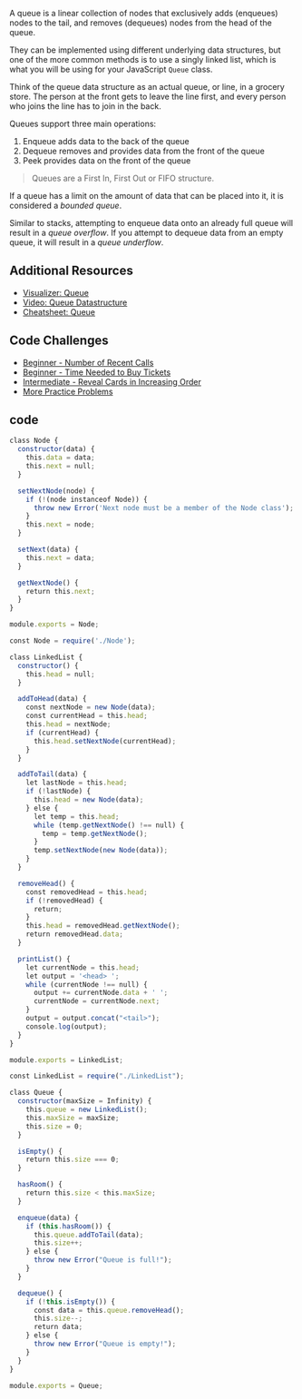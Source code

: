 A queue is a linear collection of nodes that exclusively adds (enqueues) nodes to the tail, and removes (dequeues) nodes from the head of the queue.

They can be implemented using different underlying data structures, but one of the more common methods is to use a singly linked list, which is what you will be using for your JavaScript `Queue` class.

Think of the queue data structure as an actual queue, or line, in a grocery store. The person at the front gets to leave the line first, and every person who joins the line has to join in the back.

Queues support three main operations:
1. Enqueue adds data to the back of the queue
2. Dequeue removes and provides data from the front of the queue
3. Peek provides data on the front of the queue

>Queues are a First In, First Out or FIFO structure.

If a queue has a limit on the amount of data that can be placed into it, it is considered a _bounded queue_.

Similar to stacks, attempting to enqueue data onto an already full queue will result in a _queue overflow_. If you attempt to dequeue data from an empty queue, it will result in a _queue underflow_.

## Additional Resources

-   [Visualizer: Queue](https://visualgo.net/en/list?slide=5)
-   [Video: Queue Datastructure](https://www.youtube.com/watch?v=zp6pBNbUB2U)
-   [Cheatsheet: Queue](https://github.com/trekhleb/javascript-algorithms/tree/master/src/data-structures/queue)

## Code Challenges

-   [Beginner - Number of Recent Calls](https://leetcode.com/problems/number-of-recent-calls)
-   [Beginner - Time Needed to Buy Tickets](https://leetcode.com/problems/time-needed-to-buy-tickets)
-   [Intermediate - Reveal Cards in Increasing Order](https://leetcode.com/problems/reveal-cards-in-increasing-order)
-   [More Practice Problems](https://leetcode.com/problemset/all/?search=queue)

## code

```js
class Node {
  constructor(data) {
    this.data = data;
    this.next = null;
  }

  setNextNode(node) {
    if (!(node instanceof Node)) {
      throw new Error('Next node must be a member of the Node class');
    }
    this.next = node;
  }

  setNext(data) {
    this.next = data;
  }

  getNextNode() {
    return this.next;
  }
}

module.exports = Node;
```

```js
const Node = require('./Node');

class LinkedList {
  constructor() {
    this.head = null;
  }

  addToHead(data) {
    const nextNode = new Node(data);
    const currentHead = this.head;
    this.head = nextNode;
    if (currentHead) {
      this.head.setNextNode(currentHead);
    }
  }

  addToTail(data) {
    let lastNode = this.head;
    if (!lastNode) {
      this.head = new Node(data);
    } else {
      let temp = this.head;
      while (temp.getNextNode() !== null) {
        temp = temp.getNextNode();
      }
      temp.setNextNode(new Node(data));
    }
  }

  removeHead() {
    const removedHead = this.head;
    if (!removedHead) {
      return;
    }
    this.head = removedHead.getNextNode();
    return removedHead.data;
  }

  printList() {
    let currentNode = this.head;
    let output = '<head> ';
    while (currentNode !== null) {
      output += currentNode.data + ' ';
      currentNode = currentNode.next;
    }
    output = output.concat("<tail>");
    console.log(output);
  }
}

module.exports = LinkedList;
```

```js
const LinkedList = require("./LinkedList");

class Queue {
  constructor(maxSize = Infinity) {
    this.queue = new LinkedList();
    this.maxSize = maxSize;
    this.size = 0;
  }

  isEmpty() {
    return this.size === 0;
  }

  hasRoom() {
    return this.size < this.maxSize;
  }

  enqueue(data) {
    if (this.hasRoom()) {
      this.queue.addToTail(data);
      this.size++;
    } else {
      throw new Error("Queue is full!");
    }
  }

  dequeue() {
    if (!this.isEmpty()) {
      const data = this.queue.removeHead();
      this.size--;
      return data;
    } else {
      throw new Error("Queue is empty!");
    }
  }
}

module.exports = Queue;
```